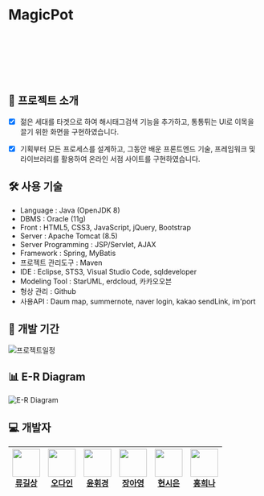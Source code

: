 # MagicPot
<br><br>
<p align="center">
<img align="center" style="margin:0 auto; height:10px;" src="https://user-images.githubusercontent.com/82758086/127101965-4583e037-78b9-437b-9a13-a5380cfe1b71.png">
</p>
<br>

## 📑 프로젝트 소개
  - [x] 젊은 세대를 타겟으로 하여 해시태그검색 기능을 추가하고, 통통튀는 UI로 이목을 끌기 위한 화면을 구현하였습니다.
  - [x] 기획부터 모든 프로세스를 설계하고, 그동안 배운 프론트엔드 기술, 프레임워크 및 라이브러리를 활용하여 온라인 서점 사이트를 구현하였습니다.


## 🛠 사용 기술

- Language : Java (OpenJDK 8)
- DBMS : Oracle (11g)
- Front : HTML5, CSS3, JavaScript, jQuery, Bootstrap
- Server : Apache Tomcat (8.5)
- Server Programming : JSP/Servlet, AJAX
- Framework : Spring, MyBatis
- 프로젝트 관리도구 : Maven
- IDE : Eclipse, STS3, Visual Studio Code, sqldeveloper
- Modeling Tool : StarUML, erdcloud, 카카오오븐
- 형상 관리 : Github
- 사용API : Daum map, summernote, naver login, kakao sendLink, im'port

## 📅 개발 기간
![프로젝트일정](https://user-images.githubusercontent.com/82758086/127102833-f3e5d1bd-0e7b-4ac6-8c19-a7c9e0e3702b.png)

## 📊 E-R Diagram
![E-R Diagram](https://user-images.githubusercontent.com/82758086/127104113-4cb6163d-05f0-4fbd-bf79-ded8ca55a9ee.png)

## 💻 개발자

| <img src="https://avatars.githubusercontent.com/u/73784921?v=4" width="55" height="55"><br>[류길상](https://github.com/mmnn323) | <img src="https://avatars.githubusercontent.com/u/81137837?v=4" width="55" height="55"><br>[오다인](https://github.com/dada411) | <img src="https://avatars.githubusercontent.com/u/82758086?v=4" width="55" height="55"><br>[윤휘경](https://github.com/YoonHwikyung) | <img src="https://avatars.githubusercontent.com/u/82366810?v=4" width="55" height="55"><br>[장아영](https://github.com/jay12355) | <img src="https://avatars.githubusercontent.com/u/82578902?v=4" width="55" height="55"><br>[현시은](https://github.com/tldms0012) | <img src="https://avatars.githubusercontent.com/u/82797570?v=4" width="55" height="55"><br>[홍희나](https://github.com/Heenahong) |
| --- | --- | --- | --- | --- | --- |
